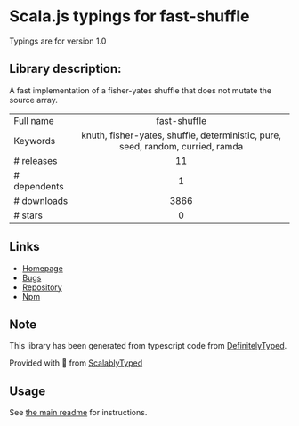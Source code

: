 
# Scala.js typings for fast-shuffle

Typings are for version 1.0

## Library description:
A fast implementation of a fisher-yates shuffle that does not mutate the source array.

|                    |                 |
| ------------------ | :-------------: |
| Full name          | fast-shuffle |
| Keywords           | knuth, fisher-yates, shuffle, deterministic, pure, seed, random, curried, ramda |
| # releases         | 11 |
| # dependents       | 1 |
| # downloads        | 3866 |
| # stars            | 0 |

## Links
- [Homepage](https://github.com/philihp/fast-shuffle)
- [Bugs](https://github.com/philihp/fast-shuffle/issues)
- [Repository](https://github.com/philihp/fast-shuffle)
- [Npm](https://www.npmjs.com/package/fast-shuffle)
    


## Note
This library has been generated from typescript code from [DefinitelyTyped](https://definitelytyped.org).

Provided with :purple_heart: from [ScalablyTyped](https://github.com/oyvindberg/ScalablyTyped)

## Usage
See [the main readme](../../readme.md) for instructions.


